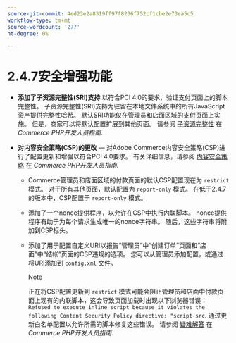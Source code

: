 ```yaml
---
source-git-commit: 4ed23e2a8319ff97f8206f752cf1cbe2e73ea5c5
workflow-type: tm+mt
source-wordcount: '277'
ht-degree: 0%

---
```

# 2.4.7安全增强功能

* **添加了子资源完整性(SRI)支持** 以符合PCI 4.0的要求，验证支付页面上的脚本完整性。 子资源完整性(SRI)支持为驻留在本地文件系统中的所有JavaScript资产提供完整性哈希。 默认SRI功能仅在管理员和店面区域的支付页面上实施。 但是，商家可以将默认配置扩展到其他页面。 请参阅 [子资源完整性](https://developer.adobe.com/commerce/php/development/security/subresource-integrity/) 在 _Commerce PHP开发人员指南_.<!--AC-1153-->

* **对内容安全策略(CSP)的更改** — 对Adobe Commerce内容安全策略(CSP)进行了配置更新和增强以符合PCI 4.0要求。 有关详细信息，请参阅 [内容安全策略](https://developer.adobe.com/commerce/php/development/security/content-security-policies/) 在 _Commerce PHP开发人员指南_. <!--AC-11513-->

   * Commerce管理员和店面区域的付款页面的默认CSP配置现在为 `restrict` 模式。 对于所有其他页面，默认配置为 `report-only` 模式。  在低于2.4.7的版本中，CSP配置于 `report-only` 模式。

   * 添加了一个nonce提供程序，以允许在CSP中执行内联脚本。 nonce提供程序有助于为每个请求生成唯一的nonce字符串。 随后，这些字符串将附加到CSP标头。

   * 添加了用于配置自定义URI以报告“管理员”中“创建订单”页面和“店面”中“结帐”页面的CSP违规的选项。 您可以从管理员添加配置，或通过将URI添加到 `config.xml` 文件。

     >[!NOTE]
     >
     >正在将CSP配置更新到 `restrict` 模式可能会阻止管理员和店面中付款页面上现有的内联脚本，这会导致页面加载时出现以下浏览器错误： `Refused to execute inline script because it violates the following Content Security Policy directive: "script-src`. 通过更新白名单配置以允许所需的脚本修复这些错误。 请参阅 [疑难解答](https://developer.adobe.com/commerce/php/development/security/content-security-policies/#troubleshooting) 在 _Commerce PHP开发人员指南_.
